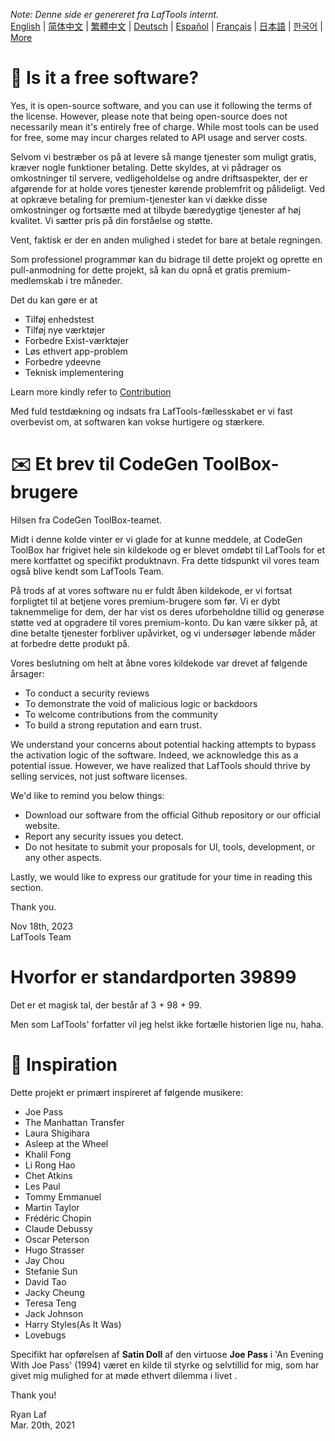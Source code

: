 <i>Note: Denne side er genereret fra LafTools internt.</i> <br/> [English](/docs/en_US/FAQ.md)  |  [简体中文](/docs/zh_CN/FAQ.md)  |  [繁體中文](/docs/zh_HK/FAQ.md)  |  [Deutsch](/docs/de/FAQ.md)  |  [Español](/docs/es/FAQ.md)  |  [Français](/docs/fr/FAQ.md)  |  [日本語](/docs/ja/FAQ.md)  |  [한국어](/docs/ko/FAQ.md) | [More](/docs/) <br/>

# 🙋 Is it a free software?

Yes, it is open-source software, and you can use it following the terms of the license. However, please note that being open-source does not necessarily mean it's entirely free of charge. While most tools can be used for free, some may incur charges related to API usage and server costs.

Selvom vi bestræber os på at levere så mange tjenester som muligt gratis, kræver nogle funktioner betaling. Dette skyldes, at vi pådrager os omkostninger til servere, vedligeholdelse og andre driftsaspekter, der er afgørende for at holde vores tjenester kørende problemfrit og pålideligt. Ved at opkræve betaling for premium-tjenester kan vi dække disse omkostninger og fortsætte med at tilbyde bæredygtige tjenester af høj kvalitet. Vi sætter pris på din forståelse og støtte.

Vent, faktisk er der en anden mulighed i stedet for bare at betale regningen.

Som professionel programmør kan du bidrage til dette projekt og oprette en pull-anmodning for dette projekt, så kan du opnå et gratis premium-medlemskab i tre måneder.

Det du kan gøre er at

- Tilføj enhedstest
- Tilføj nye værktøjer
- Forbedre Exist-værktøjer
- Løs ethvert app-problem
- Forbedre ydeevne
- Teknisk implementering

Learn more kindly refer to [Contribution](CONTRIBUTION.md)

Med fuld testdækning og indsats fra LafTools-fællesskabet er vi fast overbevist om, at softwaren kan vokse hurtigere og stærkere.

# ✉️ Et brev til CodeGen ToolBox-brugere

Hilsen fra CodeGen ToolBox-teamet.

Midt i denne kolde vinter er vi glade for at kunne meddele, at CodeGen ToolBox har frigivet hele sin kildekode og er blevet omdøbt til LafTools for et mere kortfattet og specifikt produktnavn. Fra dette tidspunkt vil vores team også blive kendt som LafTools Team.

På trods af at vores software nu er fuldt åben kildekode, er vi fortsat forpligtet til at betjene vores premium-brugere som før. Vi er dybt taknemmelige for dem, der har vist os deres uforbeholdne tillid og generøse støtte ved at opgradere til vores premium-konto. Du kan være sikker på, at dine betalte tjenester forbliver upåvirket, og vi undersøger løbende måder at forbedre dette produkt på.

Vores beslutning om helt at åbne vores kildekode var drevet af følgende årsager:

- To conduct a security reviews
- To demonstrate the void of malicious logic or backdoors
- To welcome contributions from the community
- To build a strong reputation and earn trust.

We understand your concerns about potential hacking attempts to bypass the activation logic of the software. Indeed, we acknowledge this as a potential issue. However, we have realized that LafTools should thrive by selling services, not just software licenses.

We'd like to remind you below things:

- Download our software from the official Github repository or our official website.
- Report any security issues you detect.
- Do not hesitate to submit your proposals for UI, tools, development, or any other aspects.

Lastly, we would like to express our gratitude for your time in reading this section.

Thank you.

Nov 18th, 2023  
LafTools Team

# Hvorfor er standardporten 39899

Det er et magisk tal, der består af 3 + 98 + 99.

Men som LafTools' forfatter vil jeg helst ikke fortælle historien lige nu, haha.

# 🎷 Inspiration

Dette projekt er primært inspireret af følgende musikere:

- Joe Pass
- The Manhattan Transfer
- Laura Shigihara
- Asleep at the Wheel
- Khalil Fong
- Li Rong Hao
- Chet Atkins
- Les Paul
- Tommy Emmanuel
- Martin Taylor
- Frédéric Chopin
- Claude Debussy
- Oscar Peterson
- Hugo Strasser
- Jay Chou
- Stefanie Sun
- David Tao
- Jacky Cheung
- Teresa Teng
- Jack Johnson
- Harry Styles(As It Was)
- Lovebugs

Specifikt har opførelsen af ​​**Satin Doll** af den virtuose **Joe Pass** i 'An Evening With Joe Pass' (1994) været en kilde til styrke og selvtillid for mig, som har givet mig mulighed for at møde ethvert dilemma i livet .

Thank you!

Ryan Laf  
Mar. 20th, 2021
